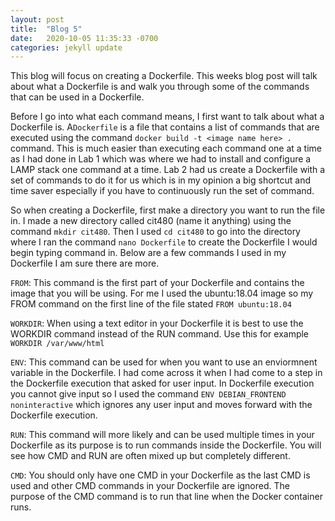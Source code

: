 ```yaml
---
layout: post
title:  "Blog 5"
date:   2020-10-05 11:35:33 -0700
categories: jekyll update
---
```

This blog will focus on creating a Dockerfile. This weeks blog post will talk about what a Dockerfile is and walk you through some of the commands that can be used in a Dockerfile.

Before I go into what each command means, I first want to talk about what a Dockerfile is. A`Dockerfile` is a file that contains a list of commands that are executed using the command `docker build -t <image name here> . ` command. This is much easier than executing each command one at a time as I had done in Lab 1 which was where we had to install and configure a LAMP stack one command at a time. Lab 2 had us create a Dockerfile with a set of commands to do it for us which is in my opinion a big shortcut and time saver especially if you have to continuously run the set of command. 

So when creating a Dockerfile, first make a directory you want to run the file in. I made a new directory called cit480 (name it anything) using the command `mkdir cit480`. Then I used `cd cit480` to go into the directory where I ran the command `nano Dockerfile` to create the Dockerfile I would begin typing command in. Below are a few commands I used in my Dockerfile I am sure there are more.

`FROM`: This command is the first part of your Dockerfile and contains the image that you will be using. For me I used the ubuntu:18.04 image so my FROM command on the first line of the file stated `FROM ubuntu:18.04`

`WORKDIR`: When using a text editor in your Dockerfile it is best to use the WORKDIR command instead of the RUN command. Use this for example `WORKDIR /var/www/html`

`ENV`: This command can be used for when you want to use an enviormnent variable in the Dockerfile. I had come across it when I had come to a step in the Dockerfile execution that asked for user input. In Dockerfile execution you cannot give input so I used the command `ENV DEBIAN_FRONTEND noninteractive` which ignores any user input and moves forward with the Dockerfile execution. 

`RUN`: This command will more likely and can be used multiple times in your Dockerfile as its purpose is to run commands inside the Dockerfile. You will see how CMD and RUN are often mixed up but completely different. 

`CMD`: You should only have one CMD in your Dockerfile as the last CMD is used and other CMD commands in your Dockerfile are ignored. The purpose of the CMD command is to run that line when the Docker container runs. 